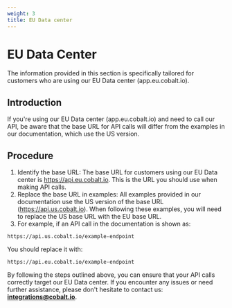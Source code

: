 ```yaml
---
weight: 3
title: EU Data center
---
```


# EU Data Center
<aside class="notice">
The information provided in this section is specifically tailored for customers who are using our EU Data center (app.eu.cobalt.io).
</aside>

## Introduction
If you're using our EU Data center (app.eu.cobalt.io) and need to call our API, be aware that the base URL for API calls will differ from the examples in our documentation, which use the US version.
## Procedure
1. Identify the base URL: The base URL for customers using our EU Data center is https://api.eu.cobalt.io. This is the URL you should use when making API calls.
2. Replace the base URL in examples: All examples provided in our documentation use the US version of the base URL (https://api.us.cobalt.io). When following these examples, you will need to replace the US base URL with the EU base URL.
3. For example, if an API call in the documentation is shown as:

```https://api.us.cobalt.io/example-endpoint```

You should replace it with:

```https://api.eu.cobalt.io/example-endpoint```

By following the steps outlined above, you can ensure that your API calls correctly target our EU Data center. If you encounter any issues or need further assistance, please don't hesitate to contact us: <strong>[integrations@cobalt.io](mailto:integrations@cobalt.io)</strong>.

